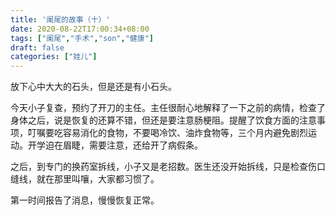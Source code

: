 ```yaml
---
title: '阑尾的故事（十）'
date: 2020-08-22T17:00:34+08:00
tags: ["阑尾","手术","son","健康"]
draft: false
categories: ["娃儿"]
---
```

放下心中大大的石头，但是还是有小石头。

今天小子复查，预约了开刀的主任。主任很耐心地解释了一下之前的病情，检查了身体之后，说是恢复的还算不错，但还是要注意肠梗阻。提醒了饮食方面的注意事项，叮嘱要吃容易消化的食物，不要喝冷饮、油炸食物等，三个月内避免剧烈运动。开学迫在眉睫，需要注意，还给开了病假条。

之后，到专门的换药室拆线，小子又是老招数。医生还没开始拆线，只是检查伤口缝线，就在那里叫嚷，大家都习惯了。

第一时间报告了消息，慢慢恢复正常。